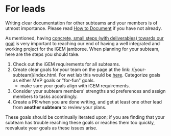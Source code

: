 # For leads

Writing clear documentation for other subteams and your members is of utmost importance. Please read [How to Document](index.md) if you have not already.

As mentioned, having [concrete, small steps (with deliverables) towards our goal](../index.md#concrete-small-steps-with-deliverables-towards-our-goal) is very important to reaching our end of having a well integrated and working project for the iGEM jamboree. When planning for your subteam, here are the steps you should take.

1. Check out the iGEM requirements for all subteams.
2. Create clear goals for your team on the page at the link: /[your-subteam]/index.html. For wet lab this would be [here](../wet-lab/index.md). Categorize goals as either MVP goals or "for-fun" goals.
    - make sure your goals align with iGEM requirements.
4. Consider your subteam members' strengths and preferences and assign members to tasks accordingly.
5. Create a PR when you are done writing, and get at least one other lead from **another subteam** to review your plans.

These goals should be continually iterated upon; if you are finding that your subteam has trouble reaching these goals or reaches them too quickly, reevaluate your goals as these issues arise. 
